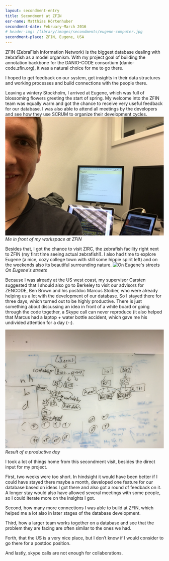 ```yaml
---
layout: secondment-entry
title: Secondment at ZFIN
esr-name: Matthias Hörtenhuber
secondment-date: February–March 2016
# header-img: /library/images/secondments/eugene-computer.jpg
secondment-place: ZFIN, Eugene, USA
---
```


ZFIN (ZebraFish Information Network) is the biggest database dealing with zebrafish as a model organism. With my project goal of building the annotation backbone for the DANIO-CODE consortium (danio-code.zfin.org), it was a natural choice for me to go there.

I hoped to get feedback on our system, get insights in their data structures and working processes and build connections with the people there.

Leaving a wintery Stockholm, I arrived at Eugene, which was full of blossoming flowers greeting the start of spring. My welcome into the ZFIN team was equally warm and got the chance to receive very useful feedback for our database. I was also able to attend all meetings by the developers and see how they use SCRUM to organize their development cycles.
![Me in front of my workspace at ZFIN](/library/images/secondments/eugene-computer.jpg)
*Me in front of my workspace at ZFIN*

 Besides that, I got the chance to visit ZIRC, the zebrafish facility right next to ZFIN (my first time seeing actual zebrafish!). I also had time to explore Eugene (a nice, cozy college town with still some hippie spirit left) and on the weekends also its beautiful surrounding nature.
 ![On Eugene's streets](/library/images/secondments/eugene-beetle.jpg)
 *On Eugene's streets*

 Because I was already at the US west coast, my supervisor Carsten suggested that I should also go to Berkeley to visit our advisors for ZENCODE, Ben Brown and his postdoc Marcus Stoiber, who were already helping us a lot with the development of our database. So I stayed there for three days, which turned out to be highly productive. There is just something about discussing an idea in front of a white board or going through the code together, a Skype call can never reproduce (it also helped that Marcus had a laptop + water bottle accident, which gave me his undivided attention for a day (-:).

 ![result of a productive day](/library/images/secondments/berkeley-whiteboard.jpg)
*Result of a productive day*

 I took a lot of things home from this secondment visit, besides the direct input for my project.

First, two weeks were too short. In hindsight it would have been better if I could have stayed there maybe a month, developed one feature for our database based on ideas I got there and also got a round of feedback on it. A longer stay would also have allowed several meetings with some people, so I could iterate more on the insights I got.

Second, how many more connections I was able to build at ZFIN, which helped me a lot also in later stages of the database development.

Third, how a larger team works together on a database and see that the problem they are facing are often similar to the ones we had.

Forth, that the US is a very nice place, but I don’t know if I would consider to go there for a postdoc position.

And lastly, skype calls are not enough for collaborations.
